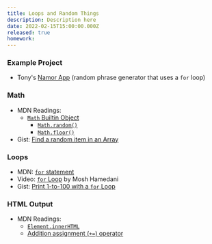 ```yaml
---
title: Loops and Random Things
description: Description here
date: 2022-02-15T15:00:00.000Z
released: true
homework: 
---
```


<home-work :home-work="homework">

### Example Project
- Tony's [Namor App](https://acidtone.github.io/namor/) (random phrase generator that uses a `for` loop)

### Math
- MDN Readings:
    - [`Math` Builtin Object](https://developer.mozilla.org/en-US/docs/Web/JavaScript/Reference/Global_Objects/Math)
        - [`Math.random()`](https://developer.mozilla.org/en-US/docs/Web/JavaScript/Reference/Global_Objects/Math/random)
        - [`Math.floor()`](https://developer.mozilla.org/en-US/docs/Web/JavaScript/Reference/Global_Objects/Math/floor)
- Gist: [Find a random item in an Array](https://gist.github.com/acidtone/2a3cac26a229aa95685e5cf6344f2e4e)

### Loops
- MDN: [`for` statement](https://developer.mozilla.org/en-US/docs/Web/JavaScript/Guide/Loops_and_iteration#for_statement)
- Video: [`for` Loop](https://www.youtube.com/watch?v=s9wW2PpJsmQ) by Mosh Hamedani
- Gist: [Print 1-to-100 with a `for` Loop](https://gist.github.com/acidtone/e87aa5564ae1b286beca66b07d52550f)

### HTML Output
- MDN Readings: 
    - [`Element.innerHTML`](https://developer.mozilla.org/en-US/docs/Web/API/Element/innerHTML)
    - [Addition assignment (`+=`) operator](https://developer.mozilla.org/en-US/docs/Web/JavaScript/Reference/Operators/Addition_assignment)

</home-work>
